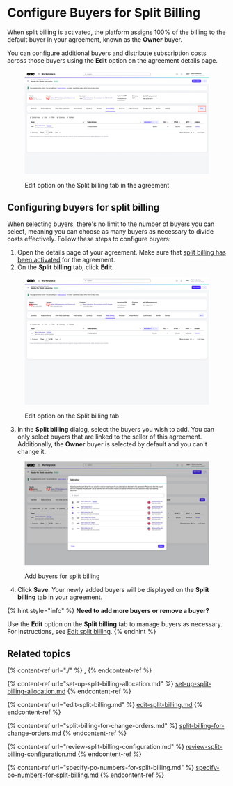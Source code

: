 # Configure Buyers for Split Billing

When split billing is activated, the platform assigns 100% of the billing to the default buyer in your agreement, known as the **Owner** buyer.&#x20;

You can configure additional buyers and distribute subscription costs across those buyers using the **Edit** option on the agreement details page.&#x20;

<figure><img src="../../../.gitbook/assets/SplitBillingEdit.png" alt=""><figcaption><p>Edit option on the Split billing tab in the agreement</p></figcaption></figure>

## Configuring buyers for split billing

When selecting buyers, there's no limit to the number of buyers you can select, meaning you can choose as many buyers as necessary to divide costs effectively. Follow these steps to configure buyers:

1. Open the details page of your agreement. Make sure that [split billing has been activated](./#activate-split-billing) for the agreement.&#x20;
2. On the **Split billing** tab, click **Edit**.&#x20;

<figure><img src="../../../.gitbook/assets/image (1052).png" alt=""><figcaption><p>Edit option on the Split billing tab</p></figcaption></figure>

3. In the **Split billing** dialog, select the buyers you wish to add. You can only select buyers that are linked to the seller of this agreement. Additionally, the **Owner** buyer is selected by default and you can't change it.&#x20;

<figure><img src="../../../.gitbook/assets/image (1068).png" alt=""><figcaption><p>Add buyers for split billing</p></figcaption></figure>

4. Click **Save**. Your newly added buyers will be displayed on the **Split billing** tab in your agreement.

{% hint style="info" %}
**Need to add more buyers or remove a buyer?**

Use the **Edit** option on the **Split billing** tab to manage buyers as necessary. For instructions, see [Edit split billing](edit-split-billing.md).
{% endhint %}

## Related topics

{% content-ref url="./" %}
[.](./)
{% endcontent-ref %}

{% content-ref url="set-up-split-billing-allocation.md" %}
[set-up-split-billing-allocation.md](set-up-split-billing-allocation.md)
{% endcontent-ref %}

{% content-ref url="edit-split-billing.md" %}
[edit-split-billing.md](edit-split-billing.md)
{% endcontent-ref %}

{% content-ref url="split-billing-for-change-orders.md" %}
[split-billing-for-change-orders.md](split-billing-for-change-orders.md)
{% endcontent-ref %}

{% content-ref url="review-split-billing-configuration.md" %}
[review-split-billing-configuration.md](review-split-billing-configuration.md)
{% endcontent-ref %}

{% content-ref url="specify-po-numbers-for-split-billing.md" %}
[specify-po-numbers-for-split-billing.md](specify-po-numbers-for-split-billing.md)
{% endcontent-ref %}
